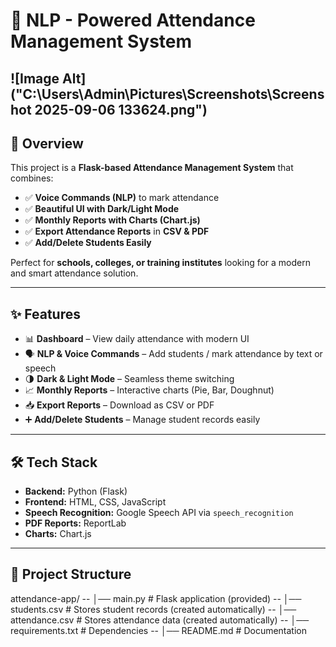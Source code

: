 # 📅 NLP - Powered Attendance Management System

![Image Alt]("C:\Users\Admin\Pictures\Screenshots\Screenshot 2025-09-06 133624.png")
---

## 🚀 Overview
This project is a **Flask-based Attendance Management System** that combines:
- ✅ **Voice Commands (NLP)** to mark attendance
- ✅ **Beautiful UI with Dark/Light Mode**
- ✅ **Monthly Reports with Charts (Chart.js)**
- ✅ **Export Attendance Reports** in **CSV & PDF**
- ✅ **Add/Delete Students Easily**

Perfect for **schools, colleges, or training institutes** looking for a modern and smart attendance solution.

---

## ✨ Features
- 📊 **Dashboard** – View daily attendance with modern UI  
- 🗣 **NLP & Voice Commands** – Add students / mark attendance by text or speech  
- 🌗 **Dark & Light Mode** – Seamless theme switching  
- 📈 **Monthly Reports** – Interactive charts (Pie, Bar, Doughnut)  
- 📥 **Export Reports** – Download as CSV or PDF  
- ➕ **Add/Delete Students** – Manage student records easily

---

## 🛠️ Tech Stack
- **Backend:** Python (Flask)  
- **Frontend:** HTML, CSS, JavaScript  
- **Speech Recognition:** Google Speech API via `speech_recognition`  
- **PDF Reports:** ReportLab  
- **Charts:** Chart.js

---

## 📂 Project Structure
attendance-app/
-- │── main.py # Flask application (provided)
-- │── students.csv # Stores student records (created automatically)
-- │── attendance.csv # Stores attendance data (created automatically)
-- │── requirements.txt # Dependencies
-- │── README.md # Documentation
